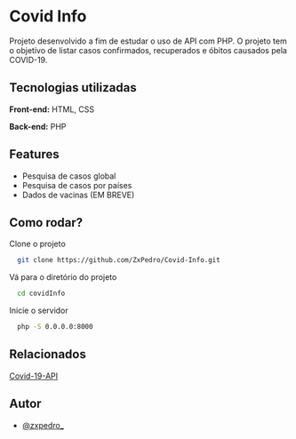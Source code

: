 # Covid Info

Projeto desenvolvido a fim de estudar o uso de API com PHP. O projeto tem o objetivo de listar casos confirmados, recuperados e óbitos causados pela COVID-19.

## Tecnologias utilizadas

**Front-end:** HTML, CSS

**Back-end:** PHP

## Features

- Pesquisa de casos global
- Pesquisa de casos por países
- Dados de vacinas (EM BREVE)


## Como rodar?

Clone o projeto

```bash
  git clone https://github.com/ZxPedro/Covid-Info.git
```

Vá para o diretório do projeto

```bash
  cd covidInfo
```

Inicie o servidor

```bash
  php -S 0.0.0.0:8000
```
## Relacionados

[Covid-19-API](https://github.com/M-Media-Group/Covid-19-API)

## Autor

- [@zxpedro_](https://github.com/ZxPedro)
